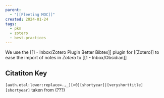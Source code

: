 ```yaml
---
parent:
  - "[[Fleeting MOC]]"
created: 2024-01-24
tags:
  - pkm
  - zotero
  - best-practices
---
```


We use the [[1 - Inbox/Zotero Plugin Better Bibtex]] plugin for [[Zotero]] to ease the import of notes in _Zotero_ to [[1 - Inbox/Obsidian]]

## Citatiton Key

`[auth.etal:lower:replace=.,_][>0][shortyear]|[veryshorttitle][shortyear]` taken from (???)
